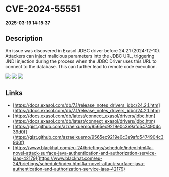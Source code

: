 # CVE-2024-55551

**2025-03-19 14:15:37**

## Description
An issue was discovered in Exasol JDBC driver before 24.2.1 (2024-12-10). Attackers can inject malicious parameters into the JDBC URL, triggering JNDI injection during the process when the JDBC Driver uses this URL to connect to the database. This can further lead to remote code execution.

![](https://img.shields.io/static/v1?label=Score&message=9.0&color=red)
![](https://img.shields.io/static/v1?label=Severity&message=CRITICAL&color=red)
![](https://img.shields.io/static/v1?label=CWE&message=RCE&color=green)

## Links
- [https://docs.exasol.com/db/7.1/release_notes_drivers_jdbc/24.2.1.htm](https://docs.exasol.com/db/7.1/release_notes_drivers_jdbc/24.2.1.htm)
- [https://docs.exasol.com/db/latest/connect_exasol/drivers/jdbc.htm](https://docs.exasol.com/db/latest/connect_exasol/drivers/jdbc.htm)
- [https://gist.github.com/azraelxuemo/9565ec9219e0c3e9afd5474904c39d0f](https://gist.github.com/azraelxuemo/9565ec9219e0c3e9afd5474904c39d0f)
- [https://www.blackhat.com/eu-24/briefings/schedule/index.html#a-novel-attack-surface-java-authentication-and-authorization-service-jaas-42179](https://www.blackhat.com/eu-24/briefings/schedule/index.html#a-novel-attack-surface-java-authentication-and-authorization-service-jaas-42179)
